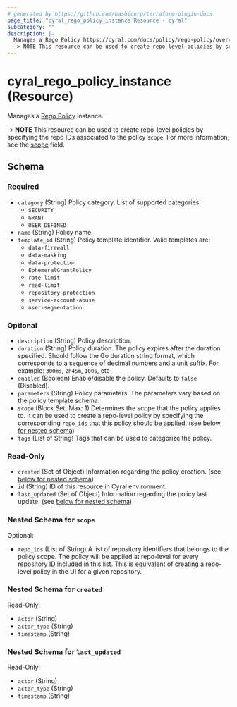 ```yaml
---
# generated by https://github.com/hashicorp/terraform-plugin-docs
page_title: "cyral_rego_policy_instance Resource - cyral"
subcategory: ""
description: |-
  Manages a Rego Policy https://cyral.com/docs/policy/rego-policy/overview# instance.
  -> NOTE This resource can be used to create repo-level policies by specifying the repo IDs associated to the policy scope. For more information, see the scope field.
---
```


# cyral_rego_policy_instance (Resource)

Manages a [Rego Policy](https://cyral.com/docs/policy/rego-policy/overview#) instance.

-> **NOTE** This resource can be used to create repo-level policies by specifying the repo IDs associated to the policy `scope`. For more information, see the [scope](#nestedblock--scope) field.

<!-- schema generated by tfplugindocs -->

## Schema

### Required

- `category` (String) Policy category. List of supported categories:
  - `SECURITY`
  - `GRANT`
  - `USER_DEFINED`
- `name` (String) Policy name.
- `template_id` (String) Policy template identifier. Valid templates are:
  - `data-firewall`
  - `data-masking`
  - `data-protection`
  - `EphemeralGrantPolicy`
  - `rate-limit`
  - `read-limit`
  - `repository-protection`
  - `service-account-abuse`
  - `user-segmentation`

### Optional

- `description` (String) Policy description.
- `duration` (String) Policy duration. The policy expires after the duration specified. Should follow the Go duration string format, which corresponds to a sequence of decimal numbers and a unit suffix. For example: `300ms`, `2h45m`, `100s`, etc
- `enabled` (Boolean) Enable/disable the policy. Defaults to `false` (Disabled).
- `parameters` (String) Policy parameters. The parameters vary based on the policy template schema.
- `scope` (Block Set, Max: 1) Determines the scope that the policy applies to. It can be used to create a repo-level policy by specifying the corresponding `repo_ids` that this policy should be applied. (see [below for nested schema](#nestedblock--scope))
- `tags` (List of String) Tags that can be used to categorize the policy.

### Read-Only

- `created` (Set of Object) Information regarding the policy creation. (see [below for nested schema](#nestedatt--created))
- `id` (String) ID of this resource in Cyral environment.
- `last_updated` (Set of Object) Information regarding the policy last update. (see [below for nested schema](#nestedatt--last_updated))

<a id="nestedblock--scope"></a>

### Nested Schema for `scope`

Optional:

- `repo_ids` (List of String) A list of repository identifiers that belongs to the policy scope. The policy will be applied at repo-level for every repository ID included in this list. This is equivalent of creating a repo-level policy in the UI for a given repository.

<a id="nestedatt--created"></a>

### Nested Schema for `created`

Read-Only:

- `actor` (String)
- `actor_type` (String)
- `timestamp` (String)

<a id="nestedatt--last_updated"></a>

### Nested Schema for `last_updated`

Read-Only:

- `actor` (String)
- `actor_type` (String)
- `timestamp` (String)
